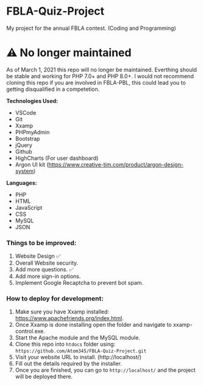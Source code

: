 # FBLA-Quiz-Project
My project for the annual FBLA contest. (Coding and Programming)

<h1>⚠️ No longer maintained</h1>
<p>As of March 1, 2021 this repo will no longer be maintained. Everthing should be stable and working for PHP 7.0+ and PHP 8.0+. I would not recommend cloning this repo if you are involved in FBLA-PBL, this could lead you to getting disqualified in a competetion.</p>

**Technologies Used:**
- VSCode
- Git
- Xxamp
- PHPmyAdmin
- Bootstrap
- jQuery
- Github
- HighCharts (For user dashboard)
- Argon UI kit (https://www.creative-tim.com/product/argon-design-system)

**Languages:**
- PHP
- HTML
- JavaScript
- CSS
- MySQL
- JSON

<h3>Things to be improved:</h3>

1. Website Design ✅
2. Overall Website security.
3. Add more questions. ✅
4. Add more sign-in options.
5. Implement Google Recaptcha to prevent bot spam.

<h3>How to deploy for development:</h3>

1. Make sure you have Xxamp installed: https://www.apachefriends.org/index.html.
2. Once Xxamp is done installing open the folder and navigate to xxamp-control.exe.
3. Start the Apache module and the MySQL module.
4. Clone this repo into `htdocs` folder using: `https://github.com/Atom345/FBLA-Quiz-Project.git`
5. Visit your website URL to install. (http://localhost/)
6. Fill out the details required by the installer.
7. Once you are finished, you can go to `http://localhost/` and the project will be deployed there.
